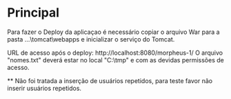 # Principal

Para fazer o Deploy da aplicaçao é necessário copiar o arquivo War para a pasta ...\tomcat\webapps e inicializar o serviço do Tomcat.

URL de acesso após o deploy: http://localhost:8080/morpheus-1/
O arquivo "nomes.txt" deverá estar no local "C:\tmp" e com as devidas permissões de acesso.

** Não foi tratada a inserção de usuários repetidos, para teste favor não inserir usuários repetidos.
